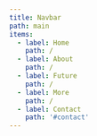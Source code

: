 ```yaml
---
title: Navbar
path: main
items: 
  - label: Home
    path: /
  - label: About
    path: /
  - label: Future
    path: /
  - label: More
    path: /
  - label: Contact
    path: '#contact'
---
```


